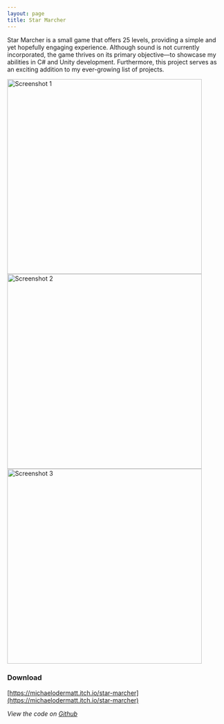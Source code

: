 ```yaml
---
layout: page
title: Star Marcher
---
```

Star Marcher is a small game that offers 25 levels, providing a simple and yet hopefully engaging experience. Although sound is not currently incorporated, the game thrives on its primary objective—to showcase my abilities in C# and Unity development. Furthermore, this project serves as an exciting addition to my ever-growing list of projects.


<img src="https://github.com/MichaelOdermatt/Star_Marcher/blob/main/Assets/Screenshots/Screenshot%201.PNG?raw=true" alt="Screenshot 1" width="450"/>

<img src="https://github.com/MichaelOdermatt/Star_Marcher/blob/main/Assets/Screenshots/Screenshot%202.PNG?raw=true" alt="Screenshot 2" width="450"/>

<img src="https://github.com/MichaelOdermatt/Star_Marcher/blob/main/Assets/Screenshots/Screenshot%203.PNG?raw=true" alt="Screenshot 3" width="450"/>

### Download
[https://michaelodermatt.itch.io/star-marcher](https://michaelodermatt.itch.io/star-marcher)

*View the code on [Github](https://github.com/MichaelOdermatt/Star_Marcher)*